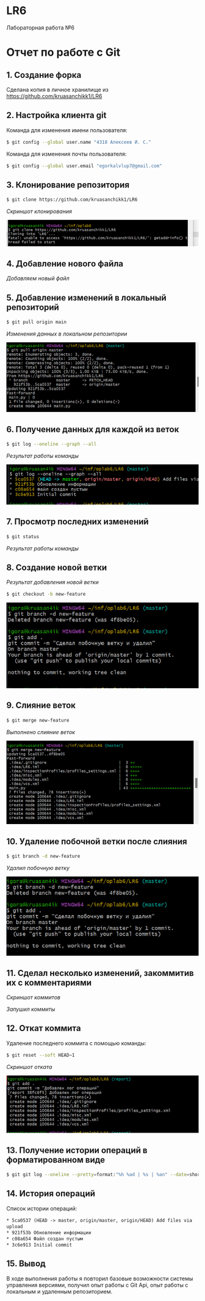 # LR6
Лабораторная работа №6
# Отчет по работе с Git

## 1. Создание форка
Сделана копия в личное хранилище из https://github.com/kruasanchikk1/LR6

## 2. Настройка клиента git
Команда для изменения имени пользователя:

```bash
$ git config --global user.name "4318 Алексеев И. С."
```
Команда для изменения почты пользователя:

```bash
$ git config --global user.email "egorkalvlup7@gmail.com"
```


## 3. Клонирование репозитория

```bash
$ git clone https://github.com/kruasanchikk1/LR6
```
*Скриншот клонирования* 

![Клонирование репозитория](photo_1.jpg)

## 4. Добавление нового файла
*Добавляем новый файл*

## 5. Добавление изменений в локальный репозиторий

```bash
$ git pull origin main
```
*Изменения данных в локальном репозитории*


![Скриншот pull-а](photo_2024-11-29_11-39-46.jpg)

## 6. Получение данных для каждой из веток

```bash
$ git log --oneline --graph --all

```
*Результат работы команды*


![Данные из веток](photo_5.jpg)

## 7. Просмотр последних изменений

```bash
$ git status
```
*Результат работы команды*

## 8. Создание новой ветки
*Результат добавления новой ветки*
```bash
$ git checkout -b new-feature
```
![Добавлена новая ветка](photo_2024-11-29_11-43-46.jpg
)

## 9. Слияние веток

```bash
$ git merge new-feature
```
*Выполнено слияние веток*

![Слияние веток](photo_s.jpg)


## 10. Удаление побочной ветки после слияния

```bash
$ git branch -d new-feature
```
*Удалил побочную ветку*


![Удаление ветки](photo_d.jpg)

## 11. Сделал несколько изменений, закоммитив их с комментариями

*Скриншот коммитов*



*Запушил коммиты*

## 12. Откат коммита
Удаление последнего коммита с помощью команды:

```bash
$ git reset --soft HEAD~1
```
*Скриншот отката*

![Откат коммита](photo_ds.jpg)

## 13. Получение истории операций в форматированном виде

```bash
$ git git log --oneline --pretty=format:"%h %ad | %s | %an" --date=short
```

## 14. История операций
Список истории операций:
```
* 5ca0537 (HEAD -> master, origin/master, origin/HEAD) Add files via upload
* 921f53b Обновление информации
* c08a654 Файл создан пустым
* 3c6e913 Initial commit

```

## 15. Вывод
В ходе выполнения работы я повторил базовые возможности системы управления версиями, получил опыт работы с Git Api, опыт работы с локальным и удаленным репозиторием.
